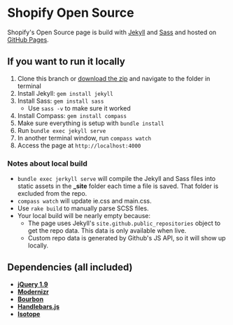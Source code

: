 Shopify Open Source
=====================

Shopify's Open Source page is build with [Jekyll](http://jekyllrb.com/) and [Sass](http://sass-lang.com/) and hosted on [GitHub Pages](http://pages.github.com/).

If you want to run it locally
--
1. Clone this branch or [download the zip](https://codeload.github.com/Shopify/shopify.github.com/zip/master) and navigate to the folder in terminal
2. Install Jekyll: `gem install jekyll`
3. Install Sass: `gem install sass`
    * Use `sass -v` to make sure it worked
4. Install Compass: `gem install compass`
5. Make sure everything is setup with `bundle install`
6. Run `bundle exec jekyll serve`
7. In another terminal window, run `compass watch`
8. Access the page at `http://localhost:4000`

### Notes about local build
- `bundle exec jerkyll serve` will compile the Jekyll and Sass files into static assets in the **_site** folder each time a file is saved. That folder is excluded from the repo.
- `compass watch` will update ie.css and main.css.
- Use `rake build` to manually parse SCSS files.
- Your local build will be nearly empty because:
  - The page uses Jekyll's `site.github.public_repositories` object to get the repo data. This data is only available when live.
  - Custom repo data is generated by Github's JS API, so it will show up locally.

Dependencies (all included)
--
- **[jQuery 1.9](https://ajax.googleapis.com/ajax/libs/jquery/1.9.1/jquery.min.js)**
- **[Modernizr](http://modernizr.com/)**
- **[Bourbon](http://bourbon.io/)**
- **[Handlebars.js](http://handlebarsjs.com/)**
- **[Isotope](http://isotope.metafizzy.co/)**
